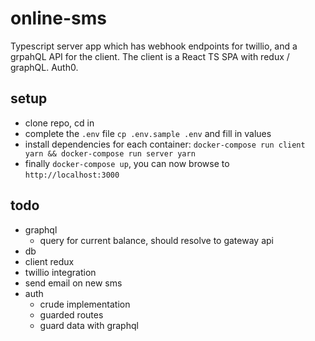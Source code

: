 # online-sms

Typescript server app which has webhook endpoints for twillio, and a grpahQL API for the client.
The client is a React TS SPA with redux / graphQL.
Auth0.

## setup

- clone repo, cd in
- complete the `.env` file `cp .env.sample .env` and fill in values
- install dependencies for each container: `docker-compose run client yarn && docker-compose run server yarn`
- finally `docker-compose up`, you can now browse to `http://localhost:3000`

## todo

- graphql
	- query for current balance, should resolve to gateway api
- db
- client redux
- twillio integration
- send email on new sms
- auth
	- crude implementation
	- guarded routes
	- guard data with graphql